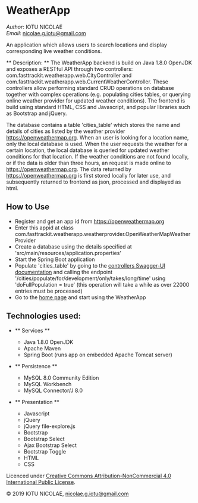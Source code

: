 # WeatherApp

_Author_: IOTU NICOLAE  
_Email_: nicolae.g.iotu@gmail.com

An application which allows users to search locations and display corresponding live weather conditions.

** Description: ** The WeatherApp backend is build on Java 1.8.0 OpenJDK and exposes a RESTful API through two controllers: com.fasttrackit.weatherapp.web.CityController and com.fasttrackit.weatherapp.web.CurrentWeatherController. These controllers allow performing standard CRUD operations on database together with complex operations (e.g. populating cities tables, or querying online weather provider for updated weather conditions). The frontend is build using standard HTML, CSS and Javascript, and popular libraries such as Bootstrap and jQuery.

The database contains a table 'cities_table' which stores the name and details of cities as listed by the weather provider https://openweathermap.org. When an user is looking for a location name, only the local database is used. When the user requests the weather for a certain location, the local database is queried for updated weather conditions for that location. If the weather conditions are not found locally, or if the data is older than three hours, an request is made online to https://openweathermap.org. The data returned by https://openweathermap.org is first stored locally for later use, and subsequently returned to frontend as json, processed and displayed as html.

## How to Use
*	Register and get an app id from https://openweathermap.org
*	Enter this appid at class com.fasttrackit.weatherapp.weatherprovider.OpenWeatherMapWeatherProvider
*	Create a database using the details specified at 'src/main/resources/application.properties'
*	Start the Spring Boot application
*	Populate 'cities\_table' by going to the [controllers Swagger-UI documentation](http://localhost:8080/swagger-ui.html "Swagger-UI") and calling the endpoint '/cities/populate/for/development/only/takes/long/time' using 'doFullPopulation = true' (this operation will take a while as over 22000 entries must be processed)
*	Go to the [home page](http://localhost:8080 "WeatherApp") and start using the WeatherApp

## Technologies used:

*   ** Services **
    *   Java 1.8.0 OpenJDK
    *   Apache Maven
    *   Spring Boot (runs app on embedded Apache Tomcat server)
	
*   ** Persistence **
    *	MySQL 8.0 Community Edition
    *	MySQL Workbench
    *	MySQL Connector/J 8.0
    
*	** Presentation **
    *	Javascript
    *	jQuery
    *	jQuery file-explore.js
    *	Bootstrap
    *	Bootstrap Select
    *	Ajax Bootstrap Select
    *	Bootstrap Toggle
    *	HTML
    *	CSS

Licenced under [Creative Commons Attribution-NonCommercial 4.0 International Public License](https://creativecommons.org/licenses/by-nc/4.0/ "Creative Commons Attribution-NonCommercial 4.0 International Public License").

&copy; 2019 IOTU NICOLAE, nicolae.g.iotu@gmail.com 